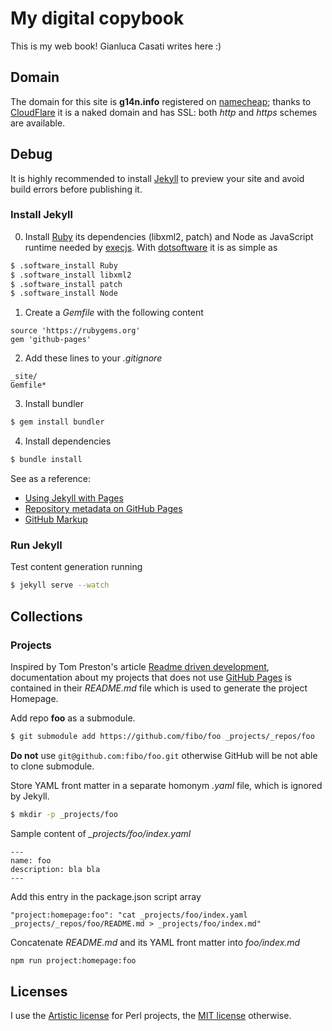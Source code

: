 
# My digital copybook

This is my web book! Gianluca Casati writes here :)

## Domain

The domain for this site is **g14n.info** registered on [namecheap](https://www.namecheap.com);
thanks to [CloudFlare](https://www.cloudflare.com/) it is a naked domain and has SSL: both *http* and *https* schemes are available.

## Debug

It is highly recommended to install [Jekyll][3] to preview your site and avoid build errors before publishing it.

### Install Jekyll

0. Install [Ruby](https://www.ruby-lang.org) its dependencies (libxml2, patch) and Node as JavaScript runtime needed by [execjs](https://github.com/rails/execjs).
With [dotsoftware](http://g14n.info/dotsoftware/) it is as simple as

```bash
$ .software_install Ruby
$ .software_install libxml2
$ .software_install patch
$ .software_install Node
```

1. Create a *Gemfile* with the following content

```
source 'https://rubygems.org'
gem 'github-pages'
```

2. Add these lines to your *.gitignore*

```
_site/
Gemfile*
```

3. Install bundler

```bash
$ gem install bundler
```

4. Install dependencies

```bash
$ bundle install
```

See as a reference:
* [Using Jekyll with Pages](https://help.github.com/articles/using-jekyll-with-pages)
* [Repository metadata on GitHub Pages](https://help.github.com/articles/repository-metadata-on-github-pages/)
* [GitHub Markup](https://github.com/github/markup)

### Run Jekyll

Test content generation running

```bash
$ jekyll serve --watch
```
## Collections

### Projects

Inspired by Tom Preston's article [Readme driven development](http://tom.preston-werner.com/2010/08/23/readme-driven-development.html),
documentation about my projects that does not use [GitHub Pages][4] is contained in their *README.md* file which is used to generate the project Homepage.

Add repo **foo** as a submodule.

```bash
$ git submodule add https://github.com/fibo/foo _projects/_repos/foo
```

**Do not** use `git@github.com:fibo/foo.git` otherwise GitHub will be not able to clone submodule.

Store YAML front matter in a separate homonym *.yaml* file, which is ignored by Jekyll.

```bash
$ mkdir -p _projects/foo
```

Sample content of *_projects/foo/index.yaml*

```
---
name: foo
description: bla bla
---
```

Add this entry in the package.json script array

```
"project:homepage:foo": "cat _projects/foo/index.yaml _projects/_repos/foo/README.md > _projects/foo/index.md"
```

Concatenate *README.md* and its YAML front matter into *foo/index.md*

```bash
npm run project:homepage:foo
```


## Licenses

I use the [Artistic license](http://g14n.info/artistic-license) for Perl projects, the [MIT license](http://g14n.info/mit-license) otherwise.

  [2]: http://kramdown.gettalong.com "kramdown"
  [3]: http://jekyllrb.com "Jekyll"
  [4]: https://pages.github.com "GitHub Pages"


